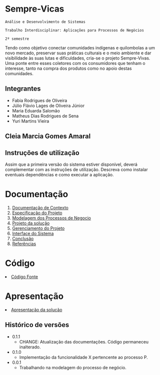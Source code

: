 # Sempre-Vicas

`Análise e Desenvolvimento de Sistemas`

`Trabalho Interdisciplinar: Aplicações para Processos de Negócios `

`2º semestre`

Tendo como objetivo conectar comunidades indígenas e quilombolas a um novo mercado, preservar suas práticas culturais e o meio ambiente e dar visibilidade às suas lutas e dificuldades, cria-se o projeto Sempre-Vivas. Uma ponte entre esses coletores com os consumidores que tenham o interesse, tanto na compra dos produtos como no apoio destas comunidades.

## Integrantes

* Fabia Rodrigues de Oliveira
* Júlio Flávio Lages de Oliveira Júnior
* Maria Eduarda Salomão
* Matheus Dias Rodrigues de Sena
* Yuri Martins Vieira

## Cleia Marcia Gomes Amaral

## Instruções de utilização

Assim que a primeira versão do sistema estiver disponível, deverá complementar com as instruções de utilização. Descreva como instalar eventuais dependências e como executar a aplicação.

# Documentação

<ol>
<li><a href="docs/1-Contexto.md"> Documentação de Contexto</a></li>
<li><a href="docs/2-Especificação.md"> Especificação do Projeto</a></li>
<li><a href="docs/3-Modelagem-Processos-Negócio.md"> Modelagem dos Processos de Negocio</a></li>
<li><a href="docs/4-Projeto-Solucao.md"> Projeto da solução</a></li>
<li><a href="docs/5-Gerenciamento-Projeto.md"> Gerenciamento do Projeto</a></li>
<li><a href="docs/6-Interface-Sistema.md"> Interface do Sistema</a></li>
<li><a href="docs/7-Conclusão.md"> Conclusão</a></li>
<li><a href="docs/8-Referências.md"> Referências</a></li>
</ol>

# Código

<li><a href="src/README.md"> Código Fonte</a></li>

# Apresentação

<li><a href="presentation/README.md"> Apresentação da solução</a></li>


## Histórico de versões

* 0.1.1
    * CHANGE: Atualização das documentações. Código permaneceu inalterado.
* 0.1.0
    * Implementação da funcionalidade X pertencente ao processo P.
* 0.0.1
    * Trabalhando na modelagem do processo de negócio.

